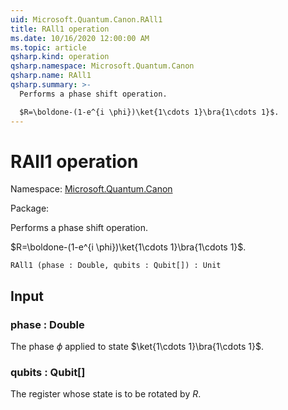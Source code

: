 ```yaml
---
uid: Microsoft.Quantum.Canon.RAll1
title: RAll1 operation
ms.date: 10/16/2020 12:00:00 AM
ms.topic: article
qsharp.kind: operation
qsharp.namespace: Microsoft.Quantum.Canon
qsharp.name: RAll1
qsharp.summary: >-
  Performs a phase shift operation.

  $R=\boldone-(1-e^{i \phi})\ket{1\cdots 1}\bra{1\cdots 1}$.
---
```


# RAll1 operation

Namespace: [Microsoft.Quantum.Canon](xref:Microsoft.Quantum.Canon)

Package: [](https://nuget.org/packages/)


Performs a phase shift operation.$R=\boldone-(1-e^{i \phi})\ket{1\cdots 1}\bra{1\cdots 1}$.

```Q#
RAll1 (phase : Double, qubits : Qubit[]) : Unit
```


## Input

### phase : Double

The phase $\phi$ applied to state $\ket{1\cdots 1}\bra{1\cdots 1}$.


### qubits : Qubit[]

The register whose state is to be rotated by $R$.

